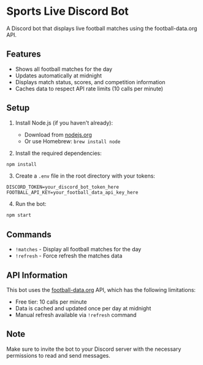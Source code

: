 # Sports Live Discord Bot

A Discord bot that displays live football matches using the football-data.org API.

## Features

- Shows all football matches for the day
- Updates automatically at midnight
- Displays match status, scores, and competition information
- Caches data to respect API rate limits (10 calls per minute)

## Setup

1. Install Node.js (if you haven't already):
   - Download from [nodejs.org](https://nodejs.org/)
   - Or use Homebrew: `brew install node`

2. Install the required dependencies:
```bash
npm install
```

3. Create a `.env` file in the root directory with your tokens:
```
DISCORD_TOKEN=your_discord_bot_token_here
FOOTBALL_API_KEY=your_football_data_api_key_here
```

4. Run the bot:
```bash
npm start
```

## Commands

- `!matches` - Display all football matches for the day
- `!refresh` - Force refresh the matches data

## API Information

This bot uses the [football-data.org](https://www.football-data.org/) API, which has the following limitations:
- Free tier: 10 calls per minute
- Data is cached and updated once per day at midnight
- Manual refresh available via `!refresh` command

## Note

Make sure to invite the bot to your Discord server with the necessary permissions to read and send messages. 